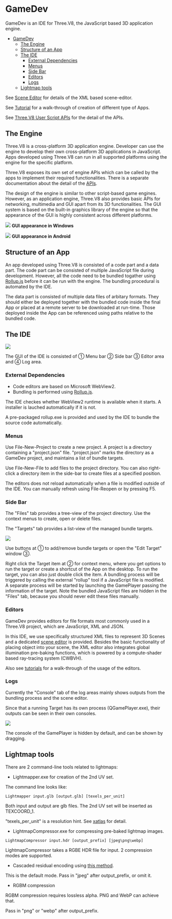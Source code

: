 # GameDev

GameDev is an IDE for Three.V8, the JavaScript based 3D application engine.
- [GameDev](#gamedev)
  - [The Engine](#the-engine)
  - [Structure of an App](#structure-of-an-app)
  - [The IDE](#the-ide)
    - [External Dependencies](#external-dependencies)
    - [Menus](#menus)
    - [Side Bar](#side-bar)
    - [Editors](#editors)
    - [Logs](#logs)
  - [Lightmap tools](#lightmap-tools)

See [Scene Editor](scene_editor.html) for details of the XML based scene-editor.

See [Tutorial](tutorials.html) for a walk-through of creation of different type of Apps.

See [Three.V8 User Script APIs](api/index.html) for the detail of the APIs.

## The Engine

Three.V8 is a cross-platform 3D application engine. 
Developer can use the engine to develop their own cross-platform 3D applications in JavaScript. Apps developed using Three.V8 can run in all supported platforms using the engine for the specific platform. 

Three.V8 exposes its own set of engine APIs which can be called by the apps to implement their required functionalities. There is a separate documentation about the detail of the [APIs](api/index.html).

The design of the engine is similar to other script-based game engines.  However, as an application engine, Three.V8 also provides basic APIs for networking, multimedia and GUI apart from its 3D functionalities. The GUI system is based on the built-in graphics library of the engine so that the appearance of the GUI is highly consistent across different platforms.

![](UIWin.jpg)
**GUI appearance in Windows**

![](UIAndroid.png)
**GUI appearance in Android**

## Structure of an App

An app developed using Three.V8 is consisted of a code part and a data part. 
The code part can be consisted of multiple JavaScript file during development. 
However, all the code need to be bundled togather using [Rollup.js](https://rollupjs.org/) 
before it can be run with the engine. The bundling procedural is automated by the IDE.

The data part is consisted of multiple data files of arbitary formats. They should either be deployed together with the bundled code inside the final App or placed at a remote server to be downloaded at run-time. Those deployed inside the App can be referenced using paths relative to the bundled code.

## The IDE

![](UILayout.jpg)

The GUI of the IDE is consisted of ① Menu bar ② Side bar ③ Editor area and ④ Log area.

### External Dependencies

* Code editors are based on Microsoft WebView2. 
* Bundling is performed using [Rollup.js](https://rollupjs.org/). 

The IDE checkes whether WebView2 runtime is available when it starts. A installer is lauched automatically if it is not.

A pre-packaged rollup.exe is provided and used by the IDE to bundle the source code automatically.


### Menus

Use File-New-Project to create a new project. A project is a directory containing a "project.json" file. "project.json" marks the directory as a GameDev project, and maintains a list of bundle targets.

Use File-New-File to add files to the project directory. You can also right-click a directory item in the side-bar to create files at a specified position.

The editors does not reload automatically when a file is modified outside of the IDE. You can manually refresh using File-Reopen or by pressing F5.

### Side Bar

The "Files" tab provides a tree-view of the project directory. Use the context menus to create, open or delete files.

The "Targets" tab provides a list-view of the managed bundle targets. 

![](Targets.jpg)

Use buttons at ① to add/remove bundle targets or open the "Edit Target" window ③.

Right click the Target item at ② for context menu, where you get options to run the target or create a shortcut of the App on the desktop. To run the target, you can also just double click the item. A bundling process will be triggered by calling the external "rollup" tool if a JavaScript file is modified. A separate process will be started by launching the GamePlayer passing the information of the target. Note the bundled JavaScript files are hidden in the "Files" tab, because you should never edit these files manually.

### Editors

GameDev provides editors for file formats most commonly used in a Three.V8 project, which are JavaScript, XML and JSON. 

In this IDE, we use specifically structured XML files to represent 3D Scenes and a dedicated [scene editor](scene_editor.html) is provided. Besides the basic functionality of placing object into your scene, the XML editor also integrates global illumination pre-baking functions, which is powered by a compute-shader based ray-tracing system (CWBVH).

Also see [tutorials](tutorials.html) for a walk-through of the usage of the editors.

### Logs 

Currently the "Console" tab of the log areas mainly shows outputs from the bundling process and the scene editor.

Since that a running Target has its own process (QGamePlayer.exe), their outputs can be seen in their own consoles.

![](gameplayer.jpg)

The console of the GamePlayer is hidden by default, and can be shown by dragging.

## Lightmap tools

There are 2 command-line tools related to lightmaps: 

* Lightmapper.exe for creation of the 2nd UV set.

The command line looks like:

```
Lightmapper input.glb [output.glb] [texels_per_unit]
```

Both input and output are glb files. The 2nd UV set will be inserted as TEXCOORD_1.

"texels_per_unit" is a resolution hint. See [xatlas](https://github.com/jpcy/xatlas) for detail.

* LightmapCompressor.exe for compressing pre-baked lightmap images.

```
LightmapCompressor input.hdr [output_prefix] [jpeg\png\webp]
```

LightmapCompressor takes a RGBE HDR file for input. 2 compression modes are supported.

* Cascaded residual encoding using [this method](https://fynv.github.io/Cascaded-Residual-Encoding-for-HDR-Lightmap-Compression/).

This is the default mode. Pass in "jpeg" after output_prefix, or omit it.

* RGBM compression

RGBM compression requires lossless alpha. PNG and WebP can achieve that.

Pass in "png" or "webp" after output_prefix.






